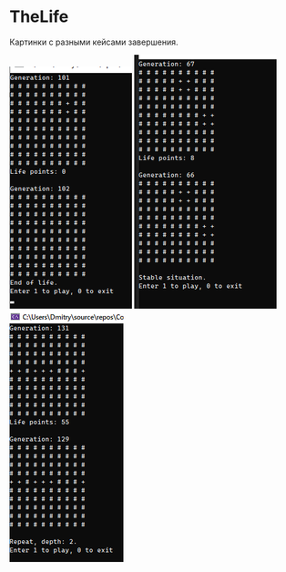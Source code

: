 # TheLife

Картинки с разными кейсами завершения.



![Alt text](image.png)
![Alt text](image-1.png)
![Alt text](image-2.png)